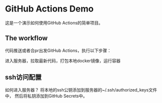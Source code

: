 # GitHub Actions Demo

这是一个演示如何使用GitHub Actions的简单项目。

## The workflow

代码推送或者合pr出发GitHub Actions，执行以下步骤：

进入服务器，拉取最新代码，打包本地docker镜像，运行容器

## ssh访问配置

如何进入服务器？
将本地的ssh公钥添加到服务器的~/.ssh/authorized_keys文件中，
然后将私钥添加到GitHub Secrets中。
